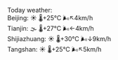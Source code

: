 Today weather:  
Beijing: ☀️   🌡️+25°C 🌬️↖4km/h  
Tianjin: 🌫  🌡️+27°C 🌬️←4km/h  
Shijiazhuang: ☀️   🌡️+30°C 🌬️↓9km/h  
Tangshan: ☀️   🌡️+25°C 🌬️↖5km/h  
